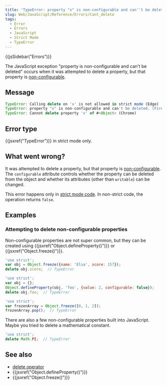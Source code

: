 ```yaml
---
title: 'TypeError: property "x" is non-configurable and can''t be deleted'
slug: Web/JavaScript/Reference/Errors/Cant_delete
tags:
  - Error
  - Errors
  - JavaScript
  - Strict Mode
  - TypeError
---
```

{{jsSidebar("Errors")}}

The JavaScript exception "property is non-configurable and can't be deleted"
occurs when it was attempted to delete a property, but that property is
[non-configurable](/en-US/docs/Web/JavaScript/Data_structures#properties).

## Message

```js
TypeError: Calling delete on 'x' is not allowed in strict mode (Edge)
TypeError: property "x" is non-configurable and can't be deleted. (Firefox)
TypeError: Cannot delete property 'x' of #<Object> (Chrome)
```

## Error type

{{jsxref("TypeError")}} in strict mode only.

## What went wrong?

It was attempted to delete a property, but that property is
[non-configurable](/en-US/docs/Web/JavaScript/Data_structures#properties). The
`configurable` attribute controls whether the property can be deleted from the
object and whether its attributes (other than `writable`) can be changed.

This error happens only in
[strict mode code](/en-US/docs/Web/JavaScript/Reference/Strict_mode). In
non-strict code, the operation returns `false`.

## Examples

### Attempting to delete non-configurable properties

Non-configurable properties are not super common, but they can be created using
{{jsxref("Object.defineProperty()")}} or
{{jsxref("Object.freeze()")}}.

```js example-bad
'use strict';
var obj = Object.freeze({name: 'Elsa', score: 157});
delete obj.score;  // TypeError

'use strict';
var obj = {};
Object.defineProperty(obj, 'foo', {value: 2, configurable: false});
delete obj.foo;  // TypeError

'use strict';
var frozenArray = Object.freeze([0, 1, 2]);
frozenArray.pop();  // TypeError
```

There are also a few non-configurable properties built into JavaScript. Maybe
you tried to delete a mathematical constant.

```js example-bad
'use strict';
delete Math.PI;  // TypeError
```

## See also

- [delete operator](/en-US/docs/Web/JavaScript/Reference/Operators/delete)
- {{jsxref("Object.defineProperty()")}}
- {{jsxref("Object.freeze()")}}

